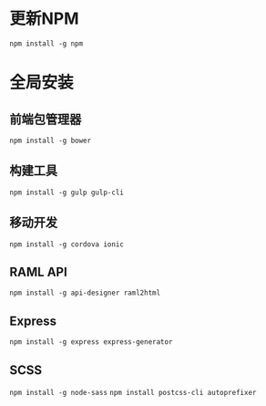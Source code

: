 
# 更新NPM
`npm install -g npm`

# 全局安装

## 前端包管理器
`npm install -g bower`

## 构建工具
`npm install -g gulp gulp-cli`

## 移动开发
`npm install -g cordova ionic`

## RAML API
`npm install -g api-designer raml2html`

## Express
`npm install -g express express-generator`

## SCSS
`npm install -g node-sass`
`npm install postcss-cli autoprefixer`

